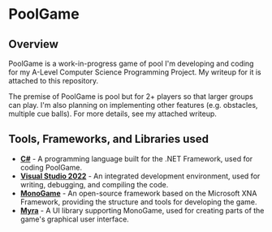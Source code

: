 # PoolGame
## Overview
PoolGame is a work-in-progress game of pool I'm developing and coding for my A-Level Computer Science Programming Project. My writeup for it is attached to this repository.

The premise of PoolGame is pool but for 2+ players so that larger groups can play. 
I'm also planning on implementing other features (e.g. obstacles, multiple cue balls). For more details, see my attached writeup.

## Tools, Frameworks, and Libraries used
- [**C#**](https://learn.microsoft.com/en-us/dotnet/csharp/) - A programming language built for the .NET Framework, used for coding PoolGame.
- [**Visual Studio 2022**](https://visualstudio.microsoft.com/vs/) - An integrated development environment, used for writing, debugging, and compiling the code.
- [**MonoGame**](https://monogame.net) - An open-source framework based on the Microsoft XNA Framework, providing the structure and tools for developing the game.
- [**Myra**](https://github.com/rds1983/Myra) - A UI library supporting MonoGame, used for creating parts of the game's graphical user interface.
